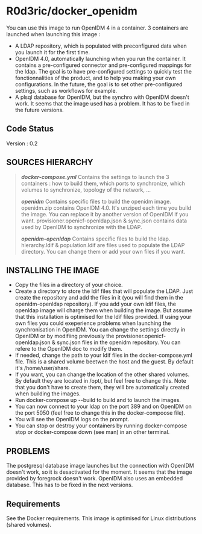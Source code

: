 # R0d3ric/docker\_openidm

You can use this image to run OpenIDM 4 in a container.
3 containers are launched when launching this image :
 * A LDAP repository, which is populated with preconfigured data when you launch it for the first time.
 * OpenIDM 4.0, automatically launching when you run the container. It contains a pre-configured connector and pre-configured mappings for the ldap. The goal is to have pre-configured settings to quickly test the fonctionnalities of the product, and to help you making your own configurations. In the future, the goal is to set other pre-configured settings, such as workflows for example.
 * A plsql database for OpenIDM, but the synchro with OpenIDM doesn't work. It seems that the image used has a problem. It has to be fixed in the future versions.

## Code Status

Version : 0.2

## SOURCES HIERARCHY

> ***docker-compose.yml***
>    Contains the settings to launch the 3 containers : how to build them, which ports to synchronize, which volumes to synchronize, topology of the network, ...
>
> ***openidm***
>    Contains specific files to build the openidm image.
>    openidm.zip contains OpenIDM 4.0. It's unziped each time you build the image. You can replace it by another version of OpenIDM if you want.
>    provisioner.openicf-openldap.json & sync.json contains data used by OpenIDM to synchronize with the LDAP.
>
> ***openidm-openldap***
>    Contains specific files to build the ldap.
>    hierarchy.ldif & population.ldif are files used to populate the LDAP directory. You can change them or add your own files if you want.

## INSTALLING THE IMAGE

 * Copy the files in a directory of your choice.
 * Create a directory to store the ldif files that will populate the LDAP. Just create the repository and add the files in it (you will find them in the openidm-openldap repository). If you add your own ldif files, the openldap image will charge them when building the image. But assume that this installation is optimised for the ldif files provided. If using your own files you could exeperience problems when launching the synchronisation in OpenIDM. You can change the settings directly in OpenIDM or by modifiing previously the provisioner.openicf-openldap.json & sync.json files in the openidm repository. You can refere to the OpenIDM doc to modify them.
 * If needed, change the path to your ldif files in the docker-compose.yml file. This is a shared volume beetwen the host and the guest. By default it's /home/user/share.
 * If you want, you can change the location of the other shared volumes. By default they are located in /opt/, but feel free to change this. Note that you don't have to create them, they will bre automatically created when building the images.
 * Run docker-compose up --build to build and to launch the images.
 * You can now connect to your ldap on the port 389 and on OpenIDM on the port 5050 (feel free to change this in the docker-compoose file).
 * You will see the OpenIDM logs on the prompt.
 * You can stop or destroy your containers by running docker-compose stop or docker-compose down (see man) in an other terminal.

## PROBLEMS

The postgresql database image launches but the connection with OpenIDM doesn't work, so it is desactivated for the moment. It seems that the image provided by foregrock doesn't work. OpenIDM also uses an embedded database. This has to be fixed in the next versions.

## Requirements

See the Docker requirements. This image is optimised for Linux distributions (shared volumes).
